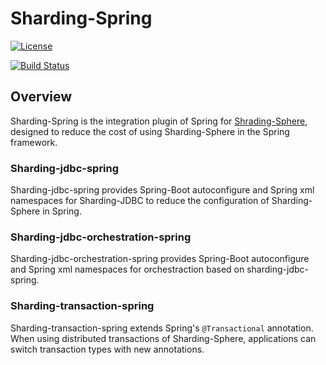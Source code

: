 # Sharding-Spring

[![License](https://img.shields.io/badge/license-Apache%202-4EB1BA.svg)](https://www.apache.org/licenses/LICENSE-2.0.html)

[![Build Status](https://api.travis-ci.org/sharding-sphere/sharding-spring.png?branch=master)](https://travis-ci.org/sharding-sphere/sharding-sphere)

## Overview

Sharding-Spring is the integration plugin of Spring for [Shrading-Sphere](http://shardingsphere.io/), designed to reduce the cost of using Sharding-Sphere in the Spring framework.

### Sharding-jdbc-spring

Sharding-jdbc-spring provides Spring-Boot autoconfigure and Spring xml namespaces for Sharding-JDBC to reduce the configuration of Sharding-Sphere in Spring.

### Sharding-jdbc-orchestration-spring

Sharding-jdbc-orchestration-spring provides Spring-Boot autoconfigure and Spring xml namespaces for orchestraction based on sharding-jdbc-spring.

### Sharding-transaction-spring

Sharding-transaction-spring extends Spring's `@Transactional` annotation. When using distributed transactions of Sharding-Sphere, applications can switch transaction types with new annotations.